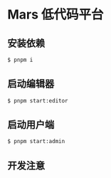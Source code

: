 # Mars 低代码平台

## 安装依赖

```bash
$ pnpm i
```

## 启动编辑器

```bash
$ pnpm start:editor
```

## 启动用户端

```bash
$ pnpm start:admin
```

## 开发注意

```bash

```
